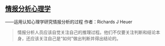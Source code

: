 ## [情报分析心理学](https://book.douban.com/subject/26335793/)

——运用认知心理学研究情报分析的过程
作者：Richards J Heuer

> 情报分析人员应该自觉关注自己的推理过程。他们不仅要关注判断和结论本身，还应该关注自己是“如何”做出判断并得出结论的。

